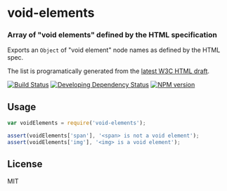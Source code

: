 void-elements
==============

### Array of "void elements" defined by the HTML specification

Exports an `Object` of "void element" node names as defined by the HTML spec.

The list is programatically generated from the [latest W3C HTML draft](http://www.w3.org/html/wg/drafts/html/master/syntax.html#void-elements).

[![Build Status](https://img.shields.io/travis/jadejs/void-elements/master.svg?style=flat)](https://travis-ci.org/jadejs/void-elements)
[![Developing Dependency Status](https://img.shields.io/david/dev/jadejs/void-elements.svg?style=flat)](https://david-dm.org/jadejs/void-elements#info=devDependencies)
[![NPM version](https://img.shields.io/npm/v/void-elements.svg?style=flat)](https://www.npmjs.org/package/void-elements)

Usage
-----

```js
var voidElements = require('void-elements');

assert(voidElements['span'], '<span> is not a void element');
assert(voidElements['img'], '<img> is a void element');
```

License
-------

MIT
